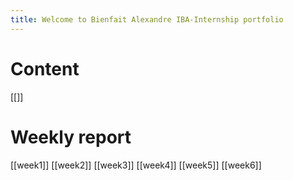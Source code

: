 ```yaml
---
title: Welcome to Bienfait Alexandre IBA-Internship portfolio
---
```

# Content
[[]]


# Weekly report
[[week1]]  [[week2]]  [[week3]]  [[week4]]  [[week5]]  [[week6]] 